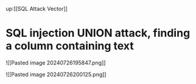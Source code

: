 up:[[SQL Attack Vector]]

# SQL injection UNION attack, finding a column containing text

![[Pasted image 20240726195847.png]]

![[Pasted image 20240726200125.png]]

